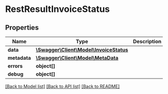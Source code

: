 # RestResultInvoiceStatus

## Properties

 Name         | Type                                                        | Description | Notes      
--------------|-------------------------------------------------------------|-------------|------------
 **data**     | [**\Swagger\Client\Model\InvoiceStatus**](InvoiceStatus.md) |             | [optional] 
 **metadata** | [**\Swagger\Client\Model\MetaData**](MetaData.md)           |             | [optional] 
 **errors**   | **object[]**                                                |             | [optional] 
 **debug**    | **object[]**                                                |             | [optional] 

[[Back to Model list]](../README.md#documentation-for-models) [[Back to API list]](../README.md#documentation-for-api-endpoints) [[Back to README]](../README.md)


